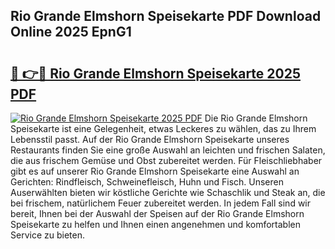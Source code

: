 ## Rio Grande Elmshorn Speisekarte PDF Download Online 2025 EpnG1

# <h2><a href="http://gc882b9.nevu.top/?p=Rio+Grande+Elmshorn+Speisekarte">🔗 👉🔴 Rio Grande Elmshorn Speisekarte 2025 PDF</a></h2>

[![Rio Grande Elmshorn Speisekarte 2025 PDF](https://i.imgur.com/dBaPXMq.png)](http://gc882b9.nevu.top/?p=Rio+Grande+Elmshorn+Speisekarte)
Die Rio Grande Elmshorn Speisekarte ist eine Gelegenheit, etwas Leckeres zu wählen, das zu Ihrem Lebensstil passt. Auf der Rio Grande Elmshorn Speisekarte unseres Restaurants finden Sie eine große Auswahl an leichten und frischen Salaten, die aus frischem Gemüse und Obst zubereitet werden. Für Fleischliebhaber gibt es auf unserer Rio Grande Elmshorn Speisekarte eine Auswahl an Gerichten: Rindfleisch, Schweinefleisch, Huhn und Fisch. Unseren Auserwählten bieten wir köstliche Gerichte wie Schaschlik und Steak an, die bei frischem, natürlichem Feuer zubereitet werden. In jedem Fall sind wir bereit, Ihnen bei der Auswahl der Speisen auf der Rio Grande Elmshorn Speisekarte zu helfen und Ihnen einen angenehmen und komfortablen Service zu bieten.
